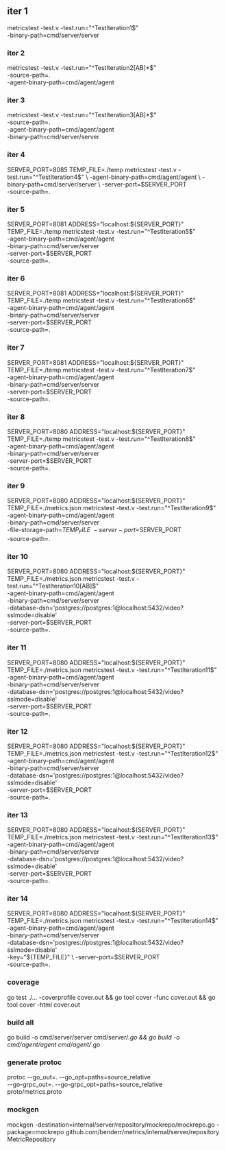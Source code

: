 
## iter 1

metricstest -test.v -test.run="^TestIteration1$" \
            -binary-path=cmd/server/server

### iter 2 

metricstest -test.v -test.run="^TestIteration2[AB]*$" \
            -source-path=. \
            -agent-binary-path=cmd/agent/agent

### iter 3

metricstest -test.v -test.run="^TestIteration3[AB]*$" \
            -source-path=. \
            -agent-binary-path=cmd/agent/agent \
            -binary-path=cmd/server/server

### iter 4

SERVER_PORT=8085
          TEMP_FILE=./temp
          metricstest -test.v -test.run="^TestIteration4$" \
            -agent-binary-path=cmd/agent/agent \
            -binary-path=cmd/server/server \
            -server-port=$SERVER_PORT \
            -source-path=.


### iter 5

SERVER_PORT=8081
          ADDRESS="localhost:${SERVER_PORT}"
          TEMP_FILE=./temp
          metricstest -test.v -test.run="^TestIteration5$" \
            -agent-binary-path=cmd/agent/agent \
            -binary-path=cmd/server/server \
            -server-port=$SERVER_PORT \
            -source-path=.


### iter 6

SERVER_PORT=8081
          ADDRESS="localhost:${SERVER_PORT}"
          TEMP_FILE=./temp
          metricstest -test.v -test.run="^TestIteration6$" \
            -agent-binary-path=cmd/agent/agent \
            -binary-path=cmd/server/server \
            -server-port=$SERVER_PORT \
            -source-path=.

### iter 7

SERVER_PORT=8081
          ADDRESS="localhost:${SERVER_PORT}"
          TEMP_FILE=./temp
          metricstest -test.v -test.run="^TestIteration7$" \
            -agent-binary-path=cmd/agent/agent \
            -binary-path=cmd/server/server \
            -server-port=$SERVER_PORT \
            -source-path=.

### iter 8

SERVER_PORT=8080
          ADDRESS="localhost:${SERVER_PORT}"
          TEMP_FILE=./temp
          metricstest -test.v -test.run="^TestIteration8$" \
            -agent-binary-path=cmd/agent/agent \
            -binary-path=cmd/server/server \
            -server-port=$SERVER_PORT \
            -source-path=.

### iter 9

 SERVER_PORT=8080
          ADDRESS="localhost:${SERVER_PORT}"
          TEMP_FILE=./metrics.json
          metricstest -test.v -test.run="^TestIteration9$" \
            -agent-binary-path=cmd/agent/agent \
            -binary-path=cmd/server/server \
            -file-storage-path=$TEMP_FILE \
            -server-port=$SERVER_PORT \
            -source-path=.

### iter 10

 SERVER_PORT=8080
          ADDRESS="localhost:${SERVER_PORT}"
          TEMP_FILE=./metrics.json
          metricstest -test.v -test.run="^TestIteration10[AB]$" \
            -agent-binary-path=cmd/agent/agent \
            -binary-path=cmd/server/server \
            -database-dsn='postgres://postgres:1@localhost:5432/video?sslmode=disable' \
            -server-port=$SERVER_PORT \
            -source-path=.

### iter 11

SERVER_PORT=8080
          ADDRESS="localhost:${SERVER_PORT}"
          TEMP_FILE=./metrics.json
          metricstest -test.v -test.run="^TestIteration11$" \
            -agent-binary-path=cmd/agent/agent \
            -binary-path=cmd/server/server \
            -database-dsn='postgres://postgres:1@localhost:5432/video?sslmode=disable' \
            -server-port=$SERVER_PORT \
            -source-path=.

### iter 12

 SERVER_PORT=8080
          ADDRESS="localhost:${SERVER_PORT}"
          TEMP_FILE=./metrics.json
          metricstest -test.v -test.run="^TestIteration12$" \
            -agent-binary-path=cmd/agent/agent \
            -binary-path=cmd/server/server \
            -database-dsn='postgres://postgres:1@localhost:5432/video?sslmode=disable' \
            -server-port=$SERVER_PORT \
            -source-path=.

### iter 13

SERVER_PORT=8080
          ADDRESS="localhost:${SERVER_PORT}"
          TEMP_FILE=./metrics.json
          metricstest -test.v -test.run="^TestIteration13$" \
            -agent-binary-path=cmd/agent/agent \
            -binary-path=cmd/server/server \
            -database-dsn='postgres://postgres:1@localhost:5432/video?sslmode=disable' \
            -server-port=$SERVER_PORT \
            -source-path=.


### iter 14
SERVER_PORT=8080
          ADDRESS="localhost:${SERVER_PORT}"
          TEMP_FILE=./metrics.json
          metricstest -test.v -test.run="^TestIteration14$" \
            -agent-binary-path=cmd/agent/agent \
            -binary-path=cmd/server/server \
            -database-dsn='postgres://postgres:1@localhost:5432/video?sslmode=disable' \
            -key="${TEMP_FILE}" \
            -server-port=$SERVER_PORT \
            -source-path=.


### coverage

go test ./... -coverprofile cover.out && go tool cover -func cover.out && go tool cover -html cover.out

### build all

go build -o cmd/server/server cmd/server/*.go && go build -o cmd/agent/agent cmd/agent/*.go

### generate protoc

protoc --go_out=. --go_opt=paths=source_relative \
  --go-grpc_out=. --go-grpc_opt=paths=source_relative \
  proto/metrics.proto


### mockgen

mockgen -destination=internal/server/repository/mockrepo/mockrepo.go -package=mockrepo github.com/benderr/metrics/internal/server/repository MetricRepository